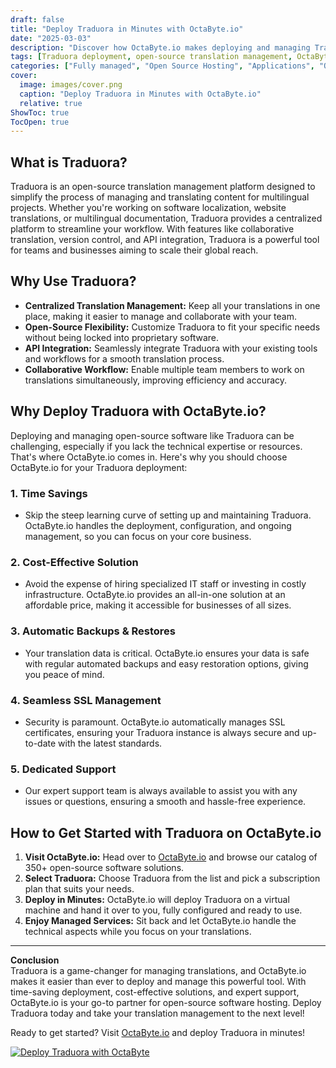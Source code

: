 ```yaml
---
draft: false
title: "Deploy Traduora in Minutes with OctaByte.io"
date: "2025-03-03"
description: "Discover how OctaByte.io makes deploying and managing Traduora, the open-source translation management platform, effortless. Save time, reduce costs, and enjoy seamless SSL, automatic backups, and expert support—all in one place."
tags: [Traduora deployment, open-source translation management, OctaByte, managed open-source software, Traduora hosting, translation platform, automatic backups, SSL management, cost-effective software hosting]
categories: ["Fully managed", "Open Source Hosting", "Applications", "Others", "Traduora"]
cover:
  image: images/cover.png
  caption: "Deploy Traduora in Minutes with OctaByte.io"
  relative: true
ShowToc: true
TocOpen: true
---
```



## What is Traduora?

Traduora is an open-source translation management platform designed to simplify the process of managing and translating content for multilingual projects. Whether you're working on software localization, website translations, or multilingual documentation, Traduora provides a centralized platform to streamline your workflow. With features like collaborative translation, version control, and API integration, Traduora is a powerful tool for teams and businesses aiming to scale their global reach.

## Why Use Traduora?

- **Centralized Translation Management:** Keep all your translations in one place, making it easier to manage and collaborate with your team.
- **Open-Source Flexibility:** Customize Traduora to fit your specific needs without being locked into proprietary software.
- **API Integration:** Seamlessly integrate Traduora with your existing tools and workflows for a smooth translation process.
- **Collaborative Workflow:** Enable multiple team members to work on translations simultaneously, improving efficiency and accuracy.

## Why Deploy Traduora with OctaByte.io?

Deploying and managing open-source software like Traduora can be challenging, especially if you lack the technical expertise or resources. That's where OctaByte.io comes in. Here's why you should choose OctaByte.io for your Traduora deployment:

### 1. **Time Savings**
   - Skip the steep learning curve of setting up and maintaining Traduora. OctaByte.io handles the deployment, configuration, and ongoing management, so you can focus on your core business.

### 2. **Cost-Effective Solution**
   - Avoid the expense of hiring specialized IT staff or investing in costly infrastructure. OctaByte.io provides an all-in-one solution at an affordable price, making it accessible for businesses of all sizes.

### 3. **Automatic Backups & Restores**
   - Your translation data is critical. OctaByte.io ensures your data is safe with regular automated backups and easy restoration options, giving you peace of mind.

### 4. **Seamless SSL Management**
   - Security is paramount. OctaByte.io automatically manages SSL certificates, ensuring your Traduora instance is always secure and up-to-date with the latest standards.

### 5. **Dedicated Support**
   - Our expert support team is always available to assist you with any issues or questions, ensuring a smooth and hassle-free experience.

## How to Get Started with Traduora on OctaByte.io

1. **Visit OctaByte.io:** Head over to [OctaByte.io](https://octabyte.io) and browse our catalog of 350+ open-source software solutions.
2. **Select Traduora:** Choose Traduora from the list and pick a subscription plan that suits your needs.
3. **Deploy in Minutes:** OctaByte.io will deploy Traduora on a virtual machine and hand it over to you, fully configured and ready to use.
4. **Enjoy Managed Services:** Sit back and let OctaByte.io handle the technical aspects while you focus on your translations.

---

**Conclusion**  
Traduora is a game-changer for managing translations, and OctaByte.io makes it easier than ever to deploy and manage this powerful tool. With time-saving deployment, cost-effective solutions, and expert support, OctaByte.io is your go-to partner for open-source software hosting. Deploy Traduora today and take your translation management to the next level!

Ready to get started? Visit [OctaByte.io](https://octabyte.io) and deploy Traduora in minutes!

[![Deploy Traduora with OctaByte](/images/deploy-on-octabyte.png)](https://octabyte.io/fully-managed-open-source-services/applications/others/traduora)